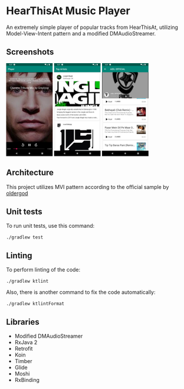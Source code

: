 # HearThisAt Music Player

An extremely simple player of popular tracks from HearThisAt, utilizing Model-View-Intent pattern and a modified DMAudioStreamer.

## Screenshots

<p>
  <img src="art/screenshot1.png" width="25%">
  <img src="art/screenshot2.png" width="25%">
  <img src="art/screenshot3.png" width="25%">
</p>


## Architecture

This project utilizes MVI pattern according to the official sample by [oldergod](https://github.com/oldergod/android-architecture)

## Unit tests

To run unit tests, use this command:

```
./gradlew test
```

## Linting

To perform linting of the code:

```
./gradlew ktlint
```

Also, there is another command to fix the code automatically:

```
./gradlew ktlintFormat
```

## Libraries

* Modified DMAudioStreamer
* RxJava 2
* Retrofit
* Koin
* Timber
* Glide
* Moshi
* RxBinding
